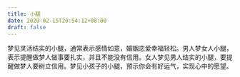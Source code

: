 ```yaml
---
title: 小腿
date: 2020-02-15T20:54:12+08:00
draft: false
---
```


梦见灵活结实的小腿，通常表示感情如意，婚姻恋爱幸福轻松。男人梦女人小腿，表示提醒做梦人做事要扎实，并且不能没有信用。女人梦见男人结实的小腿，要提醒做梦人要树立信用。梦见小孩子的小腿，预示你会有好运气，实现心中的愿望。